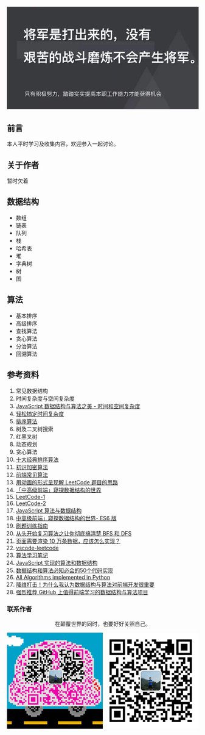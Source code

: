 ![image](./img/timg.jpg)
<br>

## 前言

本人平时学习及收集内容，欢迎参入一起讨论。

## 关于作者

暂时欠着

## 数据结构

- 数组
- 链表
- 队列
- 栈
- 哈希表
- 堆
- 字典树
- 树
- 图

## 算法

- 基本排序
- 高级排序
- 查找算法
- 贪心算法
- 分治算法
- 回溯算法

## 参考资料

1. 常见数据结构
1. 时间复杂度与空间复杂度
1. [JavaScript 数据结构与算法之美 - 时间和空间复杂度](https://github.com/biaochenxuying/blog/issues/29)
1. [轻松搞定时间复杂度](https://mp.weixin.qq.com/s/aUDrVMhFUT3LfsHfuBopTw)
1. [排序算法](https://github.com/ftTony/blog/issues/30)
1. 树及二叉树搜索
1. 红黑叉树
1. 动态规划
1. 贪心算法
1. [十大经典排序算法](https://github.com/hustcc/JS-Sorting-Algorithm)
1. [初识加密算法](https://mp.weixin.qq.com/s/8iBZ3_CIzw3kWjmPYACDrw)
1. [前端常见算法](https://github.com/ftTony/blog/issues/24)
1. [用动画的形式呈现解 LeetCode 题目的思路](https://github.com/MisterBooo/LeetCodeAnimation)
1. [「中高级前端」窥探数据结构的世界](https://juejin.im/post/5cd1ab3df265da03587c142a)
1. [LeetCode-1](https://github.com/azl397985856/leetcode)
1. [LeetCode-2](https://github.com/xcatliu/leetcode)
1. [JavaScript 算法与数据结构](https://github.com/trekhleb/javascript-algorithms/blob/master/README.zh-CN.md)
1. [中高级前端」窥探数据结构的世界- ES6 版](https://juejin.im/post/5cd1ab3df265da03587c142a?utm_source=gold_browser_extension)
1. [刷题训练指南](https://github.com/apachecn/awesome-algorithm)
1. [从头开始复习算法之让你彻底搞清楚 BFS 和 DFS](https://mp.weixin.qq.com/s/AAsbpVevRRGEMrT7SdH60Q)
1. [页面需要渲染 10 万条数据，应该怎么实现？](https://www.cnblogs.com/ldld/p/11028179.html)
1. [vscode-leetcode](https://github.com/jdneo/vscode-leetcode)
1. [算法学习笔记](https://github.com/nonstriater/Learn-Algorithms)
1. [JavaScript 实现的算法和数据结构](https://github.com/ConardLi/awesome-coding-js)
2. [数据结构和算法必知必会的50个代码实现](https://github.com/wangzheng0822/algo)
3. [All Algorithms implemented in Python](https://github.com/TheAlgorithms/Python)
4. [降维打击！为什么我认为数据结构与算法对前端开发很重要](https://mp.weixin.qq.com/s/w532W5aVO67MyMeSpkI3uQ)
5. [强烈推荐 GitHub 上值得前端学习的数据结构与算法项目](https://segmentfault.com/a/1190000019842169)

### 联系作者

<div align="center">
    <p>
        在颠覆世界的同时，也要好好关照自己。
    </p>
    <img src="./img/contact.png" />
</div>

